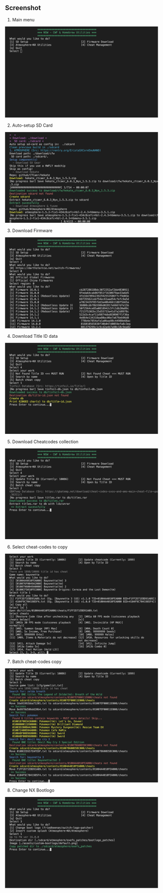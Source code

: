 ## Screenshot
1. Main menu

![Batch cheat-codes copy](/docs/main-menu.png)

2. Auto-setup SD Card

![Auto-setup SD Card](/docs/auto-setup-sdcard.png)

3. Download Firmware

![Download Firmware](/docs/download-fw-from-darthsternie.png)

4. Download Title ID data

![Download Title ID data](/docs/download-tinfoil-titleid-data.png)

5. Download Cheatcodes collection

![Download Cheatcodes collection](/docs/download-cheat-from-gbatemp.png)

6. Select cheat-codes to copy

![Select cheat-codes to copy](/docs/select-cheatcodes-to-copy.png)

7. Batch cheat-codes copy

![Batch cheat-codes copy](/docs/batch-copy-cheatcodes.png)

8. Change NX Bootlogo

![Change NX Bootlogo](/docs/change-nx-bootlogo.png)
